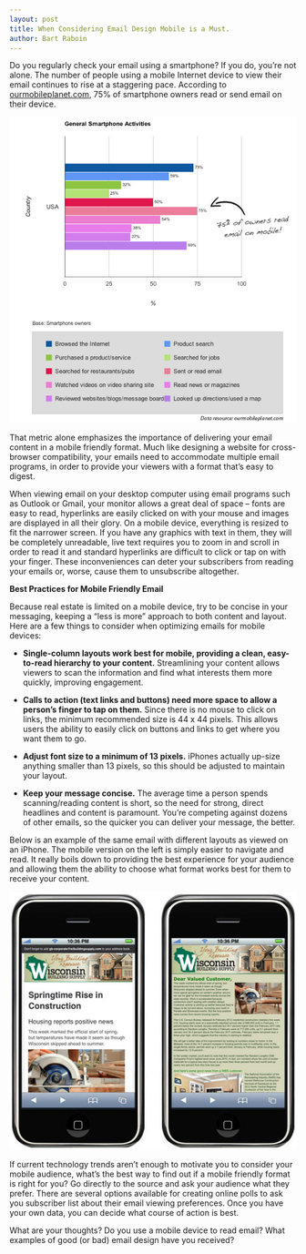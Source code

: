 ```yaml
---
layout: post
title: When Considering Email Design Mobile is a Must.
author: Bart Raboin
---
```


Do you regularly check your email using a smartphone? If you do, you’re not alone. The number of people using a mobile Internet device to view their email continues to rise at a staggering pace. According to [ourmobileplanet.com](http://think.withgoogle.com/mobileplanet/en/), 75% of smartphone owners read or send email on their device.

![](/img/chart-mobile-email-activity2.jpg)

That metric alone emphasizes the importance of delivering your email content in a mobile friendly format. Much like designing a website for cross-browser compatibility, your emails need to accommodate multiple email programs, in order to provide your viewers with a format that’s easy to digest.

When viewing email on your desktop computer using email programs such as Outlook or Gmail, your monitor allows a great deal of space – fonts are easy to read, hyperlinks are easily clicked on with your mouse and images are displayed in all their glory. On a mobile device, everything is resized to fit the narrower screen. If you have any graphics with text in them, they will be completely unreadable, live text requires you to zoom in and scroll in order to read it and standard hyperlinks are difficult to click or tap on with your finger. These inconveniences can deter your subscribers from reading your emails or, worse, cause them to unsubscribe altogether.

**Best Practices for Mobile Friendly Email**

Because real estate is limited on a mobile device, try to be concise in your messaging, keeping a “less is more” approach to both content and layout. Here are a few things to consider when optimizing emails for mobile devices:

- **Single-column layouts work best for mobile, providing a clean, easy-to-read hierarchy to your content.**  Streamlining your content allows viewers to scan the information and find what interests them more quickly, improving engagement.

- **Calls to action (text links and buttons) need more space to allow a person’s finger to tap on them.**  Since there is no mouse to click on links, the minimum recommended size is 44 x 44 pixels.  This allows users the ability to easily click on buttons and links to get where you want them to go.

- **Adjust font size to a minimum of 13 pixels.** iPhones actually up-size anything smaller than 13 pixels, so this should be adjusted to maintain your layout.

- **Keep your message concise.** The average time a person spends scanning/reading content is short, so the need for strong, direct headlines and content is paramount. You’re competing against dozens of other emails, so the quicker you can deliver your message, the better.

Below is an example of the same email with different layouts as viewed on an iPhone. The mobile version on the left is simply easier to navigate and read. It really boils down to providing the best experience for your audience and allowing them the ability to choose what format works best for them to receive your content.

![](/img/iphone-comparison-email.jpg)

If current technology trends aren’t enough to motivate you to consider your mobile audience, what’s the best way to find out if a mobile friendly format is right for you? Go directly to the source and ask your audience what they prefer. There are several options available for creating online polls to ask you subscriber list about their email viewing preferences. Once you have your own data, you can decide what course of action is best.

What are your thoughts? Do you use a mobile device to read email? What examples of good (or bad) email design have you received?
